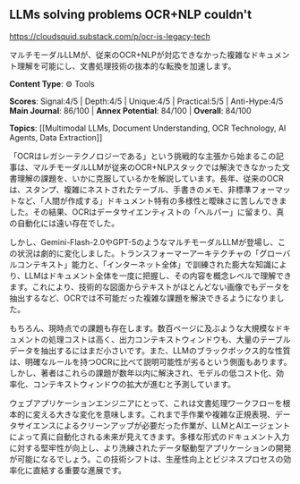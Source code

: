 ## LLMs solving problems OCR+NLP couldn't

https://cloudsquid.substack.com/p/ocr-is-legacy-tech

マルチモーダルLLMが、従来のOCR+NLPが対応できなかった複雑なドキュメント理解を可能にし、文書処理技術の抜本的な転換を加速します。

**Content Type**: ⚙️ Tools

**Scores**: Signal:4/5 | Depth:4/5 | Unique:4/5 | Practical:5/5 | Anti-Hype:4/5
**Main Journal**: 86/100 | **Annex Potential**: 84/100 | **Overall**: 84/100

**Topics**: [[Multimodal LLMs, Document Understanding, OCR Technology, AI Agents, Data Extraction]]

「OCRはレガシーテクノロジーである」という挑戦的な主張から始まるこの記事は、マルチモーダルLLMが従来のOCR+NLPスタックでは解決できなかった文書理解の課題を、いかに克服しているかを解説しています。長年、従来のOCRは、スタンプ、複雑にネストされたテーブル、手書きのメモ、非標準フォーマットなど、「人間が作成する」ドキュメント特有の多様性と曖昧さに苦しんできました。その結果、OCRはデータサイエンティストの「ヘルパー」に留まり、真の自動化には遠い存在でした。

しかし、Gemini-Flash-2.0やGPT-5のようなマルチモーダルLLMが登場し、この状況は劇的に変化しました。トランスフォーマーアーキテクチャの「グローバルコンテキスト」能力と、「インターネット全体」で訓練された膨大な知識により、LLMはドキュメント全体を一度に把握し、その内容を概念レベルで理解できます。これにより、技術的な図面からテキストがほとんどない画像でもデータを抽出するなど、OCRでは不可能だった複雑な課題を解決できるようになりました。

もちろん、現時点での課題も存在します。数百ページに及ぶような大規模なドキュメントの処理コストは高く、出力コンテキストウィンドウも、大量のテーブルデータを抽出するにはまだ小さいです。また、LLMのブラックボックス的な性質は、明確なルールを持つOCRに比べて説明可能性が劣るという側面もあります。しかし、著者はこれらの課題が数年以内に解決され、モデルの低コスト化、効率化、コンテキストウィンドウの拡大が進むと予測しています。

ウェブアプリケーションエンジニアにとって、これは文書処理ワークフローを根本的に変える大きな変化を意味します。これまで手作業や複雑な正規表現、データサイエンスによるクリーンアップが必要だった作業が、LLMとAIエージェントによって真に自動化される未来が見えてきます。多様な形式のドキュメント入力に対する堅牢性が向上し、より洗練されたデータ駆動型アプリケーションの開発が可能になるでしょう。この技術シフトは、生産性向上とビジネスプロセスの効率化に直結する重要な進展です。